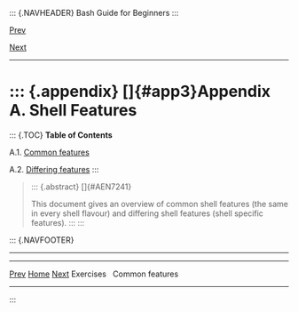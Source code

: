 ::: {.NAVHEADER}
Bash Guide for Beginners
:::

[Prev](sect_12_04.md)

[Next](x7243.md)

------------------------------------------------------------------------

::: {.appendix}
[]{#app3}Appendix A. Shell Features
===================================

::: {.TOC}
**Table of Contents**

A.1. [Common features](x7243.md)

A.2. [Differing features](x7369.md)
:::

> ::: {.abstract}
> []{#AEN7241}
>
> This document gives an overview of common shell features (the same in
> every shell flavour) and differing shell features (shell specific
> features).
> :::
:::

::: {.NAVFOOTER}

------------------------------------------------------------------------

  ------------------------- -------------------- --------------------
  [Prev](sect_12_04.md)    [Home](index.md)    [Next](x7243.md)
  Exercises                                           Common features
  ------------------------- -------------------- --------------------
:::
